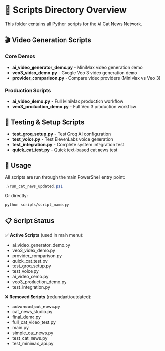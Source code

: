 # 📁 Scripts Directory Overview

This folder contains all Python scripts for the AI Cat News Network.

## 🎬 Video Generation Scripts

### Core Demos
- **ai_video_generator_demo.py** - MiniMax video generation demo
- **veo3_video_demo.py** - Google Veo 3 video generation demo  
- **provider_comparison.py** - Compare video providers (MiniMax vs Veo 3)

### Production Scripts
- **ai_video_demo.py** - Full MiniMax production workflow
- **veo3_production_demo.py** - Full Veo 3 production workflow

## 🧪 Testing & Setup Scripts

- **test_groq_setup.py** - Test Groq AI configuration
- **test_voice.py** - Test ElevenLabs voice generation
- **test_integration.py** - Complete system integration test
- **quick_cat_test.py** - Quick text-based cat news test

## 🚀 Usage

All scripts are run through the main PowerShell entry point:

```powershell
.\run_cat_news_updated.ps1
```

Or directly:

```bash
python scripts/script_name.py
```

## 📋 Script Status

✅ **Active Scripts** (used in main menu):
- ai_video_generator_demo.py
- veo3_video_demo.py
- provider_comparison.py
- quick_cat_test.py
- test_groq_setup.py
- test_voice.py
- ai_video_demo.py
- veo3_production_demo.py
- test_integration.py

❌ **Removed Scripts** (redundant/outdated):
- advanced_cat_news.py
- cat_news_studio.py
- final_demo.py
- full_cat_video_test.py
- main.py
- simple_cat_news.py
- test_cat_news.py
- test_minimax_api.py
